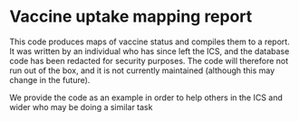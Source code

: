 # Vaccine uptake mapping report

This code produces maps of vaccine status and compiles them to a report. It was written by an individual who has since left the ICS, and the database code has been redacted for security purposes. The code will therefore not run out of the box, and it is not currently maintained (although this may change in the future).

We provide the code as an example in order to help others in the ICS and wider who may be doing a similar task


